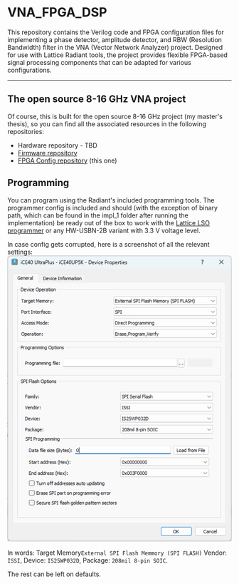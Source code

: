# VNA_FPGA_DSP

This repository contains the Verilog code and FPGA configuration files for implementing a phase detector, amplitude detector, and RBW (Resolution Bandwidth) filter in the VNA (Vector Network Analyzer) project. Designed for use with Lattice Radiant tools, the project provides flexible FPGA-based signal processing components that can be adapted for various configurations.  
___

## The open source 8-16 GHz VNA project  
Of course, this is built for the open source 8-16 GHz project (my master's thesis), so you can find all the associated resources in the following repositories:
- Hardware repository - TBD
- [Firmware repository](https://github.com/MysteriousWolf/VNA_Firmware)
- [FPGA Config repository](https://github.com/MysteriousWolf/VNA_FPGA_DSP/) (this one)

## Programming
You can program using the Radiant's included programming tools. The programmer config is included and should (with the exception of binary path, which can be found in the impl_1 folder after running the implementation) be ready out of the box to work with the [Lattice LSO programmer](https://github.com/aljazblatnik/GPS-receiver/tree/main/development%20tools/FPGA/FPGA%20programmer) or any HW-USBN-2B variant with 3.3 V voltage level.

In case config gets corrupted, here is a screenshot of all the relevant settings:
![Programmer settings](resources/prog.png)

In words: Target Memory`External SPI Flash Memmory (SPI FLASH)` Vendor: `ISSI`, Device: `IS25WP032D`, Package: `208mil 8-pin SOIC`.

The rest can be left on defaults.
